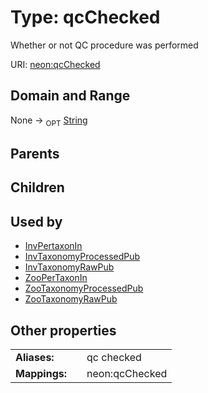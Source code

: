 
# Type: qcChecked


Whether or not QC procedure was performed

URI: [neon:qcChecked](https://data.neonscience.org/qcChecked)


## Domain and Range

None ->  <sub>OPT</sub> [String](types/String.md)

## Parents


## Children


## Used by

 * [InvPertaxonIn](InvPertaxonIn.md)
 * [InvTaxonomyProcessedPub](InvTaxonomyProcessedPub.md)
 * [InvTaxonomyRawPub](InvTaxonomyRawPub.md)
 * [ZooPerTaxonIn](ZooPerTaxonIn.md)
 * [ZooTaxonomyProcessedPub](ZooTaxonomyProcessedPub.md)
 * [ZooTaxonomyRawPub](ZooTaxonomyRawPub.md)

## Other properties

|  |  |  |
| --- | --- | --- |
| **Aliases:** | | qc checked |
| **Mappings:** | | neon:qcChecked |

